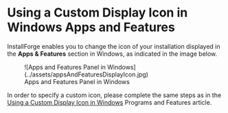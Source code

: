 # Using a Custom Display Icon in Windows Apps and Features

InstallForge enables you to change the icon of your installation displayed in the **Apps & Features** section in
Windows, as indicated in the image below.

<figure markdown>
  ![Apps and Features Panel in Windows](../assets/appsAndFeaturesDisplayIcon.jpg)
  <figcaption>Apps and Features Panel in Windows</figcaption>
</figure>

In order to specify a custom icon, please complete the same steps as in
the [Using a Custom Display Icon in Windows](using-custom-display-icon-in-windows-programs-and-features.md)
Programs and Features article.
